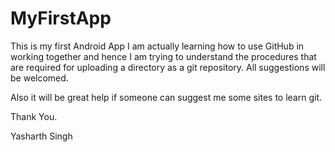 # MyFirstApp
This is my first Android App
I am actually learning how to use GitHub in working together and hence I am trying to understand the procedures that are required for uploading a directory as a git repository.
All suggestions will be welcomed.

Also it will be great help if someone can suggest me some sites to learn git.

Thank You.

Yasharth Singh
